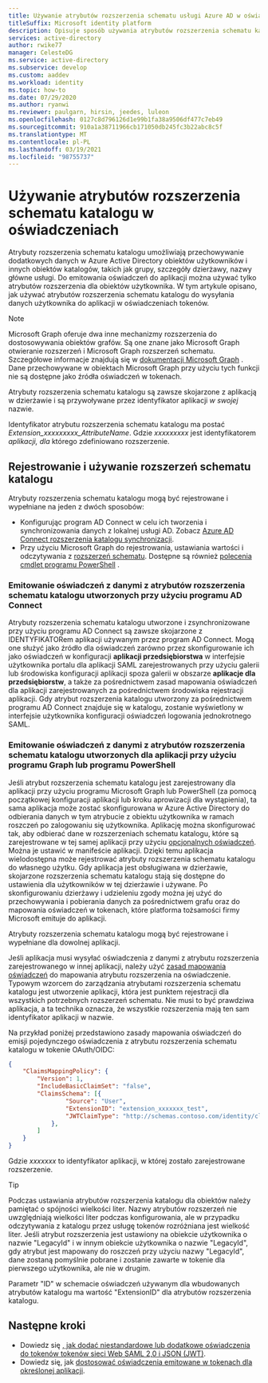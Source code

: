 ```yaml
---
title: Używanie atrybutów rozszerzenia schematu usługi Azure AD w oświadczeniach
titleSuffix: Microsoft identity platform
description: Opisuje sposób używania atrybutów rozszerzenia schematu katalogu do wysyłania danych użytkownika do aplikacji w oświadczeniach tokenów.
services: active-directory
author: rwike77
manager: CelesteDG
ms.service: active-directory
ms.subservice: develop
ms.custom: aaddev
ms.workload: identity
ms.topic: how-to
ms.date: 07/29/2020
ms.author: ryanwi
ms.reviewer: paulgarn, hirsin, jeedes, luleon
ms.openlocfilehash: 0127c8d796126d1e99b1fa38a9506df477c7eb49
ms.sourcegitcommit: 910a1a38711966cb171050db245fc3b22abc8c5f
ms.translationtype: MT
ms.contentlocale: pl-PL
ms.lasthandoff: 03/19/2021
ms.locfileid: "98755737"
---
```

# <a name="using-directory-schema-extension-attributes-in-claims"></a>Używanie atrybutów rozszerzenia schematu katalogu w oświadczeniach

Atrybuty rozszerzenia schematu katalogu umożliwiają przechowywanie dodatkowych danych w Azure Active Directory obiektów użytkowników i innych obiektów katalogów, takich jak grupy, szczegóły dzierżawy, nazwy główne usługi.  Do emitowania oświadczeń do aplikacji można używać tylko atrybutów rozszerzenia dla obiektów użytkownika. W tym artykule opisano, jak używać atrybutów rozszerzenia schematu katalogu do wysyłania danych użytkownika do aplikacji w oświadczeniach tokenów.

> [!NOTE]
> Microsoft Graph oferuje dwa inne mechanizmy rozszerzenia do dostosowywania obiektów grafów. Są one znane jako Microsoft Graph otwieranie rozszerzeń i Microsoft Graph rozszerzeń schematu. Szczegółowe informacje znajdują się w [dokumentacji Microsoft Graph](/graph/extensibility-overview) . Dane przechowywane w obiektach Microsoft Graph przy użyciu tych funkcji nie są dostępne jako źródła oświadczeń w tokenach.

Atrybuty rozszerzenia schematu katalogu są zawsze skojarzone z aplikacją w dzierżawie i są przywoływane przez identyfikator aplikacji *w swojej* nazwie.

Identyfikator atrybutu rozszerzenia schematu katalogu ma postać *Extension_xxxxxxxxx_AttributeName*.  Gdzie *xxxxxxxxx* jest identyfikatorem *aplikacji, dla* którego zdefiniowano rozszerzenie.

## <a name="registering-and-using-directory-schema-extensions"></a>Rejestrowanie i używanie rozszerzeń schematu katalogu
Atrybuty rozszerzenia schematu katalogu mogą być rejestrowane i wypełniane na jeden z dwóch sposobów:

- Konfigurując program AD Connect w celu ich tworzenia i synchronizowania danych z lokalnej usługi AD. Zobacz [Azure AD Connect rozszerzenia katalogu synchronizacji](../hybrid/how-to-connect-sync-feature-directory-extensions.md).
- Przy użyciu Microsoft Graph do rejestrowania, ustawiania wartości i odczytywania z [rozszerzeń schematu](/graph/extensibility-overview). Dostępne są również [polecenia cmdlet programu PowerShell](/powershell/azure/active-directory/using-extension-attributes-sample) .

### <a name="emitting-claims-with-data-from-directory-schema-extension-attributes-created-with-ad-connect"></a>Emitowanie oświadczeń z danymi z atrybutów rozszerzenia schematu katalogu utworzonych przy użyciu programu AD Connect
Atrybuty rozszerzenia schematu katalogu utworzone i zsynchronizowane przy użyciu programu AD Connect są zawsze skojarzone z IDENTYFIKATORem aplikacji używanym przez program AD Connect. Mogą one służyć jako źródło dla oświadczeń zarówno przez skonfigurowanie ich jako oświadczeń w konfiguracji **aplikacji przedsiębiorstwa** w interfejsie użytkownika portalu dla aplikacji SAML zarejestrowanych przy użyciu galerii lub środowiska konfiguracji aplikacji spoza galerii w obszarze **aplikacje dla przedsiębiorstw**, a także za pośrednictwem zasad mapowania oświadczeń dla aplikacji zarejestrowanych za pośrednictwem środowiska rejestracji aplikacji.  Gdy atrybut rozszerzenia katalogu utworzony za pośrednictwem programu AD Connect znajduje się w katalogu, zostanie wyświetlony w interfejsie użytkownika konfiguracji oświadczeń logowania jednokrotnego SAML.

### <a name="emitting-claims-with-data-from-directory-schema-extension-attributes-created-for-an-application-using-graph-or-powershell"></a>Emitowanie oświadczeń z danymi z atrybutów rozszerzenia schematu katalogu utworzonych dla aplikacji przy użyciu programu Graph lub programu PowerShell
Jeśli atrybut rozszerzenia schematu katalogu jest zarejestrowany dla aplikacji przy użyciu programu Microsoft Graph lub PowerShell (za pomocą początkowej konfiguracji aplikacji lub kroku aprowizacji dla wystąpienia), ta sama aplikacja może zostać skonfigurowana w Azure Active Directory do odbierania danych w tym atrybucie z obiektu użytkownika w ramach roszczeń po zalogowaniu się użytkownika.  Aplikację można skonfigurować tak, aby odbierać dane w rozszerzeniach schematu katalogu, które są zarejestrowane w tej samej aplikacji przy użyciu [opcjonalnych oświadczeń](active-directory-optional-claims.md#configuring-directory-extension-optional-claims).  Można je ustawić w manifeście aplikacji.  Dzięki temu aplikacja wielodostępna może rejestrować atrybuty rozszerzenia schematu katalogu do własnego użytku. Gdy aplikacja jest obsługiwana w dzierżawie, skojarzone rozszerzenia schematu katalogu stają się dostępne do ustawienia dla użytkowników w tej dzierżawie i używane.  Po skonfigurowaniu dzierżawy i udzieleniu zgody można jej użyć do przechowywania i pobierania danych za pośrednictwem grafu oraz do mapowania oświadczeń w tokenach, które platforma tożsamości firmy Microsoft emituje do aplikacji.

Atrybuty rozszerzenia schematu katalogu mogą być rejestrowane i wypełniane dla dowolnej aplikacji.

Jeśli aplikacja musi wysyłać oświadczenia z danymi z atrybutu rozszerzenia zarejestrowanego w innej aplikacji, należy użyć [zasad mapowania oświadczeń](active-directory-claims-mapping.md) do mapowania atrybutu rozszerzenia na oświadczenie.  Typowym wzorcem do zarządzania atrybutami rozszerzenia schematu katalogu jest utworzenie aplikacji, która jest punktem rejestracji dla wszystkich potrzebnych rozszerzeń schematu.  Nie musi to być prawdziwa aplikacja, a ta technika oznacza, że wszystkie rozszerzenia mają ten sam identyfikator aplikacji w nazwie.

Na przykład poniżej przedstawiono zasady mapowania oświadczeń do emisji pojedynczego oświadczenia z atrybutu rozszerzenia schematu katalogu w tokenie OAuth/OIDC:

```json
{
    "ClaimsMappingPolicy": {
        "Version": 1,
        "IncludeBasicClaimSet": "false",
        "ClaimsSchema": [{
                "Source": "User",
                "ExtensionID": "extension_xxxxxxx_test",
                "JWTClaimType": "http://schemas.contoso.com/identity/claims/exampleclaim"
            },
        ]
    }
}
```

Gdzie *xxxxxxx* to identyfikator aplikacji, w której zostało zarejestrowane rozszerzenie.

> [!TIP]
> Podczas ustawiania atrybutów rozszerzenia katalogu dla obiektów należy pamiętać o spójności wielkości liter.  Nazwy atrybutów rozszerzeń nie uwzględniają wielkości liter podczas konfigurowania, ale w przypadku odczytywania z katalogu przez usługę tokenów rozróżniana jest wielkość liter.  Jeśli atrybut rozszerzenia jest ustawiony na obiekcie użytkownika o nazwie "LegacyId" i w innym obiekcie użytkownika o nazwie "LegacyId", gdy atrybut jest mapowany do roszczeń przy użyciu nazwy "LegacyId", dane zostaną pomyślnie pobrane i zostanie zawarte w tokenie dla pierwszego użytkownika, ale nie w drugim.
>
> Parametr "ID" w schemacie oświadczeń używanym dla wbudowanych atrybutów katalogu ma wartość "ExtensionID" dla atrybutów rozszerzenia katalogu.

## <a name="next-steps"></a>Następne kroki
- Dowiedz się [, jak dodać niestandardowe lub dodatkowe oświadczenia do tokenów tokenów sieci Web SAML 2,0 i JSON (JWT)](active-directory-optional-claims.md).
- Dowiedz się, jak [dostosować oświadczenia emitowane w tokenach dla określonej aplikacji](active-directory-claims-mapping.md).